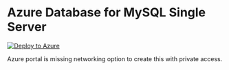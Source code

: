 # Azure Database for MySQL Single Server
[![Deploy to Azure](https://aka.ms/deploytoazurebutton)](https://portal.azure.com/#create/Microsoft.Template/uri/https%3A%2F%2Fraw.githubusercontent.com%2Frahir-ui%2FAzure-Database-for_MySQL-Single-Server%2Fmain%2Fmysql-single-server-deploy.json)

Azure portal is missing networking option to create this with private access. 

